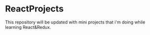 # ReactProjects
This repository will be updated with mini projects that i'm doing while learning React&Redux.
